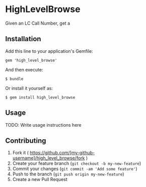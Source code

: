 # HighLevelBrowse

Given an LC Call Number, get a

## Installation

Add this line to your application's Gemfile:

    gem 'high_level_browse'

And then execute:

    $ bundle

Or install it yourself as:

    $ gem install high_level_browse

## Usage

TODO: Write usage instructions here

## Contributing

1. Fork it ( https://github.com/[my-github-username]/high_level_browse/fork )
2. Create your feature branch (`git checkout -b my-new-feature`)
3. Commit your changes (`git commit -am 'Add some feature'`)
4. Push to the branch (`git push origin my-new-feature`)
5. Create a new Pull Request
